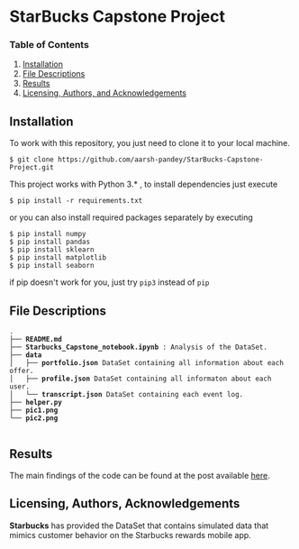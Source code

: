 
# StarBucks Capstone Project



### Table of Contents

1. [Installation](#installation)
2. [File Descriptions](#files)
3. [Results](#results)
4. [Licensing, Authors, and Acknowledgements](#licensing)

## Installation <a name="installation"></a>

To work with this repository, you just need to clone it to your local machine.

```
$ git clone https://github.com/aarsh-pandey/StarBucks-Capstone-Project.git
```

This project works with Python 3.* , to install dependencies just execute

```
$ pip install -r requirements.txt
```

or you can also install required packages separately by executing

```
$ pip install numpy
$ pip install pandas
$ pip install sklearn
$ pip install matplotlib
$ pip install seaborn
```

if pip doesn't work for you, just try `pip3` instead of `pip`


## File Descriptions <a name="files"></a>

<pre>
<code>.
├── <b>README.md</b>
├── <b>Starbucks_Capstone_notebook.ipynb</b> : Analysis of the DataSet.
├── <b>data</b>
│   ├── <b>portfolio.json</b> DataSet containing all information about each offer.
│   ├── <b>profile.json</b> DataSet containing all informaton about each user.
│   └── <b>transcript.json</b> DataSet containing each event log.
├── <b>helper.py</b> 
├── <b>pic1.png</b>
└── <b>pic2.png</b>
 </code>
</pre>

## Results<a name="results"></a>

The main findings of the code can be found at the post available [here](https://aarshpandey.medium.com/how-starbucks-users-behave-on-offer-ffbc17367094).


## Licensing, Authors, Acknowledgements<a name="licensing"></a>
**Starbucks** has provided the DataSet that contains simulated data that mimics customer behavior on the Starbucks rewards mobile app.
